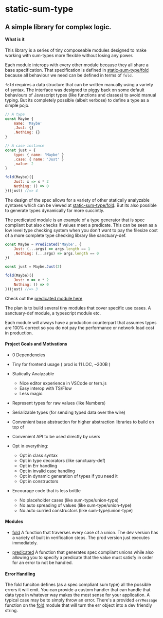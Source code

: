 static-sum-type
===============

A simple library for complex logic.
-----------------------------------


#### What is it

This library is a series of tiny composeable modules designed to make working with sum-types more flexible without losing any power.

Each module interops with every other module because they all share a base specification.  That specification is defined in [static-sum-type/fold](./fold) because all behaviour we need can be defined in terms of `fold`.

`fold` requires a data structure that can be written manually using a variety of syntax.  The interface was designed to piggy back on some default behaviours of Javascript types (like functions and classes) to avoid manual typing.  But its completely possible (albeit verbose) to define a type as a simple pojo.

```js
// A type
const Maybe {
    name: 'Maybe'
    ,Just: {}
    ,Nothing: {}
}

// A case instance
const just = {
    type: { name: 'Maybe' }
    ,case: { name: 'Just' }
    ,value: 2
}

fold(Maybe)({
    Just: x => x * 2
    Nothing: () => 0
})(just) //=> 4
```

The design of the spec allows for a variety of other statically analyzable syntaxes which can be viewed at [static-sum-type/fold](./fold).  But its also possible to generate types dynamically far more succintly.

The predicated module is an example of a type generator that is spec compliant but also checks if values meet a predicate.  This can be seen as a low level type checking system when you don't want to pay the filesize cost of a more complete type checking library like sanctuary-def.

```js
const Maybe = Predicated('Maybe', {
    Just: (...args) => args.length == 1
    ,Nothing: (...args) => args.length == 0
})

const just = Maybe.Just(2)

fold(Maybe)({
    Just: x => x * 2
    Nothing: () => 0
})(just) //=> 3
```

Check out the [predicated module here](./predicated)

The plan is to build several tiny modules that cover specific use cases.  A sanctuary-def module, a typescript module etc.

Each module will always have a production counterpart that assumes types are 100% correct so you do not pay the performance or network load cost in production.

#### Project Goals and Motivations

- 0 Dependencies 
- Tiny for frontend usage ( prod is 11 LOC, ~200B )
- Statically Analyzable
    - Nice editor experience in VSCode or tern.js
    - Easy interop with TS/Flow
    - Less magic

- Represent types for raw values (like Numbers)
- Serializable types (for sending typed data over the wire)
- Convenient base abstraction for higher abstraction libraries to build on top of
- Convenient API to be used directly by users
- Opt in everything:

    - Opt in class syntax
    - Opt in type decorators (like sanctuary-def)
    - Opt in Err handling
    - Opt in invalid case handling
    - Opt in dynamic generation of types if you need it
    - Opt in constructors

- Encourage code that is less brittle

    - No placeholder cases (like sum-type/union-type)
    - No auto spreading of values (like sum-type/union-type)
    - No auto curried constructors (like sum-type/union-type)

#### Modules

- [fold](./fold) A function that traverses every case of a union.  The dev version has a variety of built in verification steps.  The prod version just executes immediately.

- [predicated](./predicated) A function that generates spec compliant unions while also allowing you to specify a predicate that the value must satisfy in order for an error to not be handled.

#### Error Handling

The fold funciton defines (as a spec compliant sum type) all the possible errors it will emit.  You can provide a custom handler that can handle that data type in whatever way makes the most sense for your application.  A typical case may be to simply throw an error.  There's a provided `errMessage` function on the [fold](./fold) module that will turn the err object into a dev friendly string.